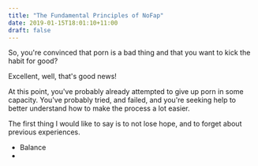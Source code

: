 ```yaml
---
title: "The Fundamental Principles of NoFap"
date: 2019-01-15T18:01:10+11:00
draft: false
---
```


So, you're convinced that porn is a bad thing and that you want to kick the habit for good?

Excellent, well, that's good news!

At this point, you've probably already attempted to give up porn in some capacity. You've probably tried, and failed, and you're seeking help to better understand how to make the process a lot easier. 

The first thing I would like to say is to not lose hope, and to forget about previous experiences. 



- Balance
- 